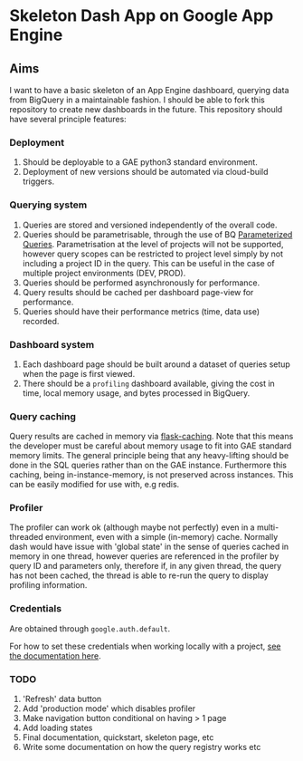 # Skeleton Dash App on Google App Engine

## Aims
I want to have a basic skeleton of an App Engine dashboard, querying data from
BigQuery in a maintainable fashion. I should be able to fork this repository to
create new dashboards in the future. This repository should have several
principle features:

### Deployment
1. Should be deployable to a GAE python3 standard environment.
2. Deployment of new versions should be automated via cloud-build triggers.

### Querying system
1. Queries are stored and versioned independently of the overall code.
2. Queries should be parametrisable, through the use of BQ [Parameterized
   Queries](https://cloud.google.com/bigquery/docs/parameterized-queries).
   Parametrisation at the level of projects will not be supported, however
   query scopes can be restricted to project level simply by not including
   a project ID in the query. This can be useful in the case of multiple project
   environments (DEV, PROD).
3. Queries should be performed asynchronously for performance.
4. Query results should be cached per dashboard page-view for performance.
5. Queries should have their performance metrics (time, data use) recorded.


### Dashboard system
1. Each dashboard page should be built around a dataset of queries setup
   when the page is first viewed.
2. There should be a `profiling` dashboard available, giving the cost in time,
   local memory usage, and bytes processed in BigQuery. 

### Query caching
Query results are cached in memory via
[flask-caching](https://flask-caching.readthedocs.io/). Note that this means the
developer must be careful about memory usage to fit into GAE standard memory
limits. The general principle being that any heavy-lifting should be done in the
SQL queries rather than on the GAE instance. Furthermore this caching, being
in-instance-memory, is not preserved across instances. This can be easily
modified for use with, e.g redis.

### Profiler

The profiler can work ok (although maybe not perfectly) even in a multi-threaded
environment, even with a simple (in-memory) cache. Normally dash would have
issue with 'global state' in the sense of queries cached in memory in one
thread, however queries are referenced in the profiler by query ID and
parameters only, therefore if, in any given thread, the query has not been
cached, the thread is able to re-run the query to display profiling information.


### Credentials

Are obtained through `google.auth.default`.

For how to set these credentials when working locally with a project, [see the
documentation
here](https://google-auth.readthedocs.io/en/latest/reference/google.auth.html).

### TODO

1. 'Refresh' data button
2. Add 'production mode' which disables profiler
3. Make navigation button conditional on having > 1 page
4. Add loading states
5. Final documentation, quickstart, skeleton page, etc
6. Write some documentation on how the query registry works etc
